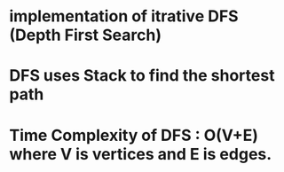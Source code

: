# implementation of itrative DFS **(Depth First Search)**
# **DFS uses Stack to find the shortest path**
# **Time Complexity of DFS : O(V+E) where V is vertices and E is edges.**
